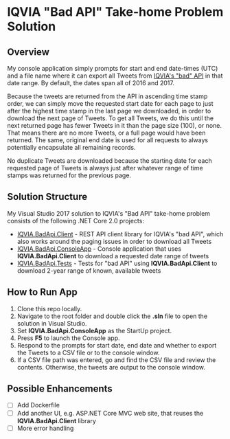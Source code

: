 # IQVIA "Bad API" Take-home Problem Solution

## Overview

My console application simply prompts for start and end date-times (UTC) and a file name where it can export all Tweets from [IQVIA's "bad" API](https://badapi.iqvia.io/swagger/) in that date range. By default, the dates span all of 2016 and 2017.

Because the tweets are returned from the API in ascending time stamp order, we can simply move the requested start date for each page to just after the highest time stamp in the last page we downloaded, in order to download the next page of Tweets. To get all Tweets, we do this until the next returned page has fewer Tweets in it than the page size (100), or none. That means there are no more Tweets, or a full page would have been returned. The same, original end date is used for all requests to always potentially encapsulate all remaining records.

No duplicate Tweets are downloaded because the starting date for each requested page of Tweets is always just after whatever range of time stamps was returned for the previous page.

## Solution Structure
My Visual Studio 2017 solution to IQVIA's "Bad API" take-home problem consists of the following .NET Core 2.0 projects:

- [IQVIA.BadApi.Client](IQVIA.BadApi.Client/) - REST API client library for IQVIA's "bad API", which also works around the paging issues in order to download all Tweets
- [IQVIA.BadApi.ConsoleApp](IQVIA.BadApi.ConsoleApp/) - Console application that uses **IQVIA.BadApi.Client** to download a requested date range of tweets
- [IQVIA.BadApi.Tests](IQVIA.BadApi.Tests/) - Tests for "bad API" using **IQVIA.BadApi.Client** to download 2-year range of known, available tweets

## How to Run App

1. Clone this repo locally.
2. Navigate to the root folder and double click the **.sln** file to open the solution in Visual Studio.
3. Set **IQVIA.BadApi.ConsoleApp** as the StartUp project.
4. Press **F5** to launch the Console app.
5. Respond to the prompts for start date, end date and whether to export the Tweets to a CSV file or to the console window.
6. If a CSV file path was entered, go and find the CSV file and review the contents. Otherwise, the tweets are output to the console window.

## Possible Enhancements
- [ ] Add Dockerfile
- [ ] Add another UI, e.g. ASP.NET Core MVC web site, that reuses the **IQVIA.BadApi.Client** library
- [ ] More error handling
